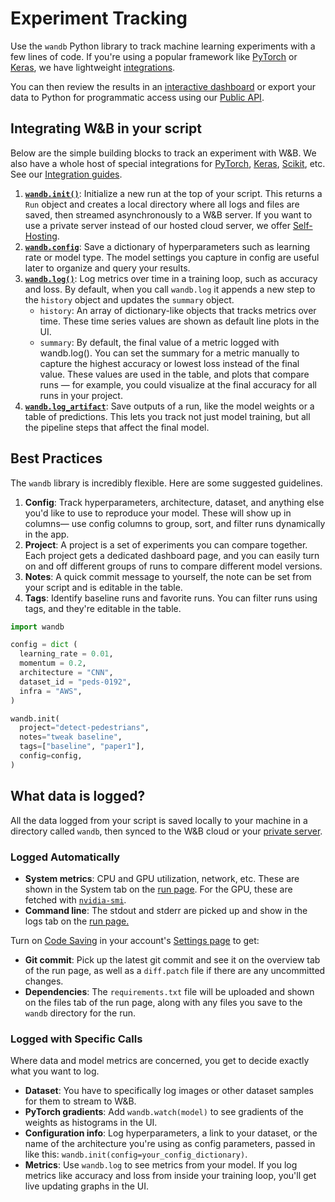 # Experiment Tracking

Use the `wandb` Python library to track machine learning experiments with a few lines of code. If you're using a popular framework like [PyTorch](../integrations/pytorch) or [Keras](../integrations/keras), we have lightweight [integrations](../integrations/intro).

You can then review the results in an [interactive dashboard](app) or export your data to Python for programmatic access using our [Public API](https://github.com/wandb/gitbook/tree/9daa732ca79ab1f56edf77631db3bdb259e0b3c5/guides/track/advanced/public-api-guide.md).

## Integrating W&B in your script

Below are the simple building blocks to track an experiment with W&B. We also have a whole host of special integrations for [PyTorch](../integrations/pytorch), [Keras](../integrations/keras), [Scikit](../integrations/scikit), etc. See our [Integration guides](../integrations/).

1. [**`wandb.init()`**](./launch): Initialize a new run at the top of your script. This returns a `Run` object and creates a local directory where all logs and files are saved, then streamed asynchronously to a W&B server. If you want to use a private server instead of our hosted cloud server, we offer [Self-Hosting](../self-hosted/).
2. [**`wandb.config`**](./config): Save a dictionary of hyperparameters such as learning rate or model type. The model settings you capture in config are useful later to organize and query your results.
3. [**`wandb.log()`**](./log/intro): Log metrics over time in a training loop, such as accuracy and loss. By default, when you call `wandb.log` it appends a new step to the `history` object and updates the `summary` object.
   * `history`: An array of dictionary-like objects that tracks metrics over time. These time series values are shown as default line plots in the UI.
   * `summary`: By default, the final value of a metric logged with wandb.log(). You can set the summary for a metric manually to capture the highest accuracy or lowest loss instead of the final value. These values are used in the table, and plots that compare runs — for example, you could visualize at the final accuracy for all runs in your project.
4. [**`wandb.log_artifact`**](broken-reference): Save outputs of a run, like the model weights or a table of predictions. This lets you track not just model training, but all the pipeline steps that affect the final model.

## Best Practices

The `wandb` library is incredibly flexible. Here are some suggested guidelines.

1. **Config**: Track hyperparameters, architecture, dataset, and anything else you'd like to use to reproduce your model. These will show up in columns— use config columns to group, sort, and filter runs dynamically in the app.
2. **Project**: A project is a set of experiments you can compare together. Each project gets a dedicated dashboard page, and you can easily turn on and off different groups of runs to compare different model versions.
3. **Notes**: A quick commit message to yourself, the note can be set from your script and is editable in the table.
4. **Tags**: Identify baseline runs and favorite runs. You can filter runs using tags, and they're editable in the table.

```python
import wandb

config = dict (
  learning_rate = 0.01,
  momentum = 0.2,
  architecture = "CNN",
  dataset_id = "peds-0192",
  infra = "AWS",
)

wandb.init(
  project="detect-pedestrians",
  notes="tweak baseline",
  tags=["baseline", "paper1"],
  config=config,
)
```

## What data is logged?

All the data logged from your script is saved locally to your machine in a directory called `wandb`, then synced to the W&B cloud or your [private server](../self-hosted/).

### **Logged Automatically**

* **System metrics**: CPU and GPU utilization, network, etc. These are shown in the System tab on the [run page](../app/pages/run-page.md). For the GPU, these are fetched with [`nvidia-smi`](https://developer.nvidia.com/nvidia-system-management-interface).
* **Command line**: The stdout and stderr are picked up and show in the logs tab on the [run page.](../app/pages/run-page.md)

Turn on [Code Saving](http://wandb.me/code-save-colab) in your account's [Settings page](https://wandb.ai/settings) to get:

* **Git commit**: Pick up the latest git commit and see it on the overview tab of the run page, as well as a `diff.patch` file if there are any uncommitted changes.
* **Dependencies**: The `requirements.txt` file will be uploaded and shown on the files tab of the run page, along with any files you save to the `wandb` directory for the run.

### Logged with Specific Calls

Where data and model metrics are concerned, you get to decide exactly what you want to log.

* **Dataset**: You have to specifically log images or other dataset samples for them to stream to W&B.
* **PyTorch gradients**: Add `wandb.watch(model)` to see gradients of the weights as histograms in the UI.
* **Configuration info**: Log hyperparameters, a link to your dataset, or the name of the architecture you're using as config parameters, passed in like this: `wandb.init(config=your_config_dictionary)`.
* **Metrics**: Use `wandb.log` to see metrics from your model. If you log metrics like accuracy and loss from inside your training loop, you'll get live updating graphs in the UI.
